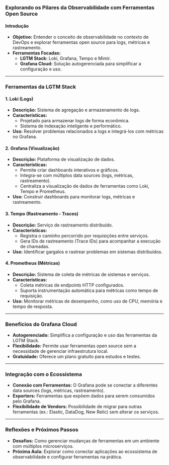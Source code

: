 ### Explorando os Pilares da Observabilidade com Ferramentas Open Source

#### Introdução

- **Objetivo:** Entender o conceito de observabilidade no contexto de DevOps e explorar ferramentas open source para logs, métricas e rastreamento.
- **Ferramentas Focadas:**
  - **LGTM Stack:** Loki, Grafana, Tempo e Mimir.
  - **Grafana Cloud:** Solução autogerenciada para simplificar a configuração e uso.

---

### Ferramentas da LGTM Stack

#### 1. **Loki (Logs)**

- **Descrição:** Sistema de agregação e armazenamento de logs.
- **Características:**
  - Projetado para armazenar logs de forma econômica.
  - Sistema de indexação inteligente e performático.
- **Uso:** Resolver problemas relacionados a logs e integrá-los com métricas no Grafana.

#### 2. **Grafana (Visualização)**

- **Descrição:** Plataforma de visualização de dados.
- **Características:**
  - Permite criar dashboards interativos e gráficos.
  - Integra-se com múltiplos data sources (logs, métricas, rastreamento).
  - Centraliza a visualização de dados de ferramentas como Loki, Tempo e Prometheus.
- **Uso:** Construir dashboards para monitorar logs, métricas e rastreamento.

#### 3. **Tempo (Rastreamento - Traces)**

- **Descrição:** Serviço de rastreamento distribuído.
- **Características:**
  - Registra o caminho percorrido por requisições entre serviços.
  - Gera IDs de rastreamento (Trace IDs) para acompanhar a execução de chamadas.
- **Uso:** Identificar gargalos e rastrear problemas em sistemas distribuídos.

#### 4. **Prometheus (Métricas)**

- **Descrição:** Sistema de coleta de métricas de sistemas e serviços.
- **Características:**
  - Coleta métricas de endpoints HTTP configurados.
  - Suporta instrumentação automática para métricas como tempo de requisição.
- **Uso:** Monitorar métricas de desempenho, como uso de CPU, memória e tempo de resposta.

---

### Benefícios do Grafana Cloud

- **Autogerenciado:** Simplifica a configuração e uso das ferramentas da LGTM Stack.
- **Flexibilidade:** Permite usar ferramentas open source sem a necessidade de gerenciar infraestrutura local.
- **Gratuidade:** Oferece um plano gratuito para estudos e testes.

---

### Integração com o Ecossistema

- **Conexão com Ferramentas:** O Grafana pode se conectar a diferentes data sources (logs, métricas, rastreamento).
- **Exporters:** Ferramentas que expõem dados para serem consumidos pelo Grafana.
- **Flexibilidade de Vendors:** Possibilidade de migrar para outras ferramentas (ex.: Elastic, DataDog, New Relic) sem alterar os serviços.

---

### Reflexões e Próximos Passos

- **Desafios:** Como gerenciar mudanças de ferramentas em um ambiente com múltiplos microserviços.
- **Próxima Aula:** Explorar como conectar aplicações ao ecossistema de observabilidade e configurar ferramentas na prática.
